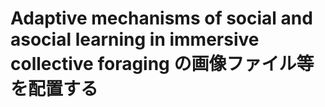 # Adaptive mechanisms of social and asocial learning in immersive collective foraging の画像ファイル等を配置する

